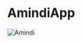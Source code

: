 # AmindiApp
![Amindi](https://user-images.githubusercontent.com/33872080/72685630-6692e680-3b05-11ea-95d2-db8beb29def6.png)
